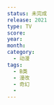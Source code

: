 ```yaml
---
status: 未完成
release: 2021
type: TV
score:
year:
month:
category:
  - 动漫
tags:
  - B类
  - 漫改
  - 奇幻
  - 
---
```

